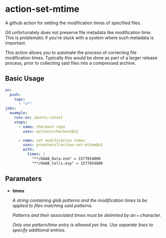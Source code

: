 # action-set-mtime
A github action for setting the modification times of specified files.

Git unfortunately does not preserve file metadata like modification time. This is problematic if you're stuck with a system where such metadata is important. 

This action allows you to automate the process of correcting file modification times. Typically this would be done as part of a larger release process, prior to collecting said files into a compressed archive.

## Basic Usage

```yaml
on:
  push:
    tags:
      - "v*"
jobs:
  example:
    runs-on: ubuntu-latest
    steps:
      - name: checkout repo
        uses: actions/checkout@v2

      - name: set modification times
        uses: greatness7/action-set-mtime@v1
        with:
          times: |
            "**/OAAB_Data.esm" = 1577854800
            "**/OAAB_Cells.esp" = 1577854800
```

## Paramaters

- **times**

    *A string containing glob patterns and the modification times to be applied to files matching said patterns.*

    *Patterns and their associated times must be delimited by an `=` character.*
    
    *Only one pattern/time entry is allowed per line. Use separate lines to specify additional entries.*
